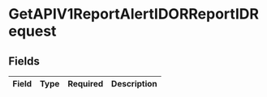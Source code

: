 # GetAPIV1ReportAlertIDORReportIDRequest


## Fields

| Field       | Type        | Required    | Description |
| ----------- | ----------- | ----------- | ----------- |
